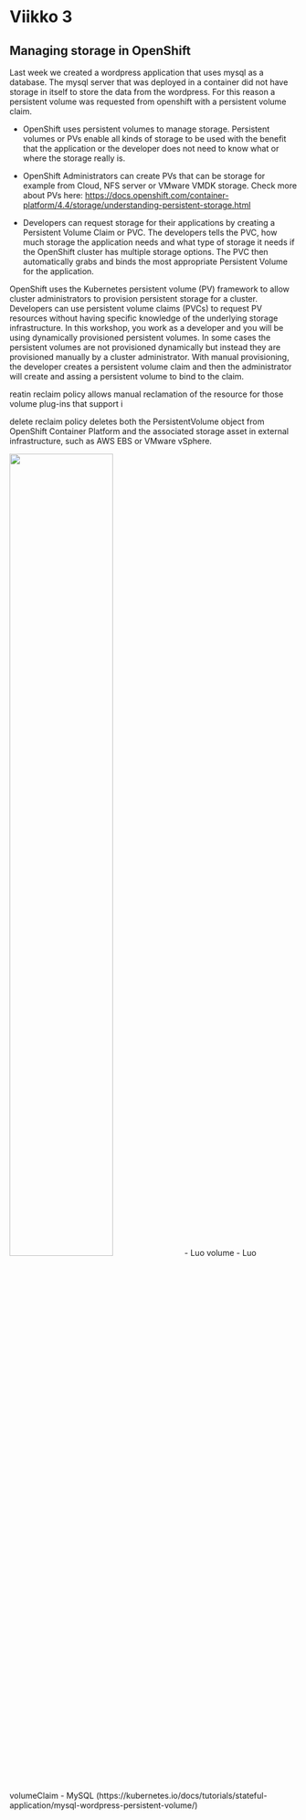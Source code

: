  # Viikko 3
 
 ## Managing storage in OpenShift
  

Last week we created a wordpress application that uses mysql as a database. The mysql server that was deployed in a container did not have storage in itself to store the data from the wordpress. For this reason a persistent volume was requested from openshift with a persistent volume claim. 

- OpenShift uses persistent volumes to manage storage. Persistent volumes or PVs enable all kinds of storage to be used with the benefit that the application or the developer does not need to know what or where the storage really is.

- OpenShift Administrators can create PVs that can be storage for example from Cloud, NFS server or VMware VMDK storage. Check more about PVs here: https://docs.openshift.com/container-platform/4.4/storage/understanding-persistent-storage.html

- Developers can request storage for their applications by creating a Persistent Volume Claim or PVC. The developers tells the PVC, how much storage the application needs and what type of storage it needs if the OpenShift cluster has multiple storage options. The PVC then automatically grabs and binds the most appropriate Persistent Volume for the application. 



OpenShift uses the Kubernetes persistent volume (PV) framework to allow cluster administrators to provision persistent storage for a cluster. Developers can use persistent volume claims (PVCs) to request PV resources without having specific knowledge of the underlying storage infrastructure. In this workshop, you work as a developer and you will be using dynamically provisioned persistent volumes. In some cases the persistent volumes are not provisioned dynamically but instead they are provisioned manually by a cluster administrator. With manual provisioning, the developer creates a persistent volume claim and then the administrator will create and assing a persistent volume to bind to the claim. 

reatin reclaim policy allows manual reclamation of the resource for those volume plug-ins that support i

delete reclaim policy deletes both the PersistentVolume object from OpenShift Container Platform and the associated storage asset in external infrastructure, such as AWS EBS or VMware vSphere.



  <img src="https://raw.githubusercontent.com/jaanae/devops-workshop/master/account-information.png" width="60%" height="60%">
   - Luo volume 
   - Luo volumeClaim
   - MySQL (https://kubernetes.io/docs/tutorials/stateful-application/mysql-wordpress-persistent-volume/)
   
 
